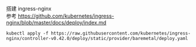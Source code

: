 搭建 ingress-nginx   
参考 https://github.com/kubernetes/ingress-nginx/blob/master/docs/deploy/index.md
``` console
kubectl apply -f https://raw.githubusercontent.com/kubernetes/ingress-nginx/controller-v0.42.0/deploy/static/provider/baremetal/deploy.yaml
```